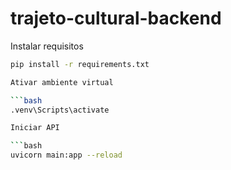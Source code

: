 # trajeto-cultural-backend

Instalar requisitos

```bash
pip install -r requirements.txt

Ativar ambiente virtual

```bash
.venv\Scripts\activate

Iniciar API

```bash
uvicorn main:app --reload
